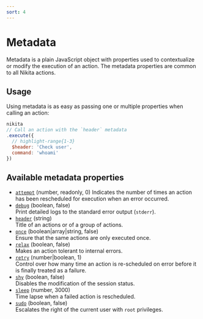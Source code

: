 ```yaml
---
sort: 4
---
```


# Metadata

Metadata is a plain JavaScript object with properties used to contextualize or modify the execution of an action. The metadata properties are common to all Nikita actions.

## Usage

Using metadata is as easy as passing one or multiple properties when calling an action:

```js
nikita
// Call an action with the `header` metadata
.execute({
  // highlight-range{1-3}
  $header: 'Check user',
  command: 'whoami'
})
```

## Available metadata properties

* [`attempt`](/current/metadata/attempt/) (number, readonly, 0)
  Indicates the number of times an action has been rescheduled for execution when an error occurred.
* [`debug`](/current/metadata/debug/) (boolean, false)   
  Print detailed logs to the standard error output (`stderr`).
* [`header`](/current/metadata/header/) (string)   
  Title of an actions or of a group of actions.
* [`once`](/metadata/once/) (boolean|array|string, false)   
  Ensure that the same actions are only executed once.
* [`relax`](/current/metadata/relax/) (boolean, false)   
  Makes an action tolerant to internal errors.
* [`retry`](/current/metadata/retry/) (number|boolean, 1)   
  Control over how many time an action is re-scheduled on error before it is finally treated as a failure.
* [`shy`](/current/metadata/shy/) (boolean, false)   
  Disables the modification of the session status.
* [`sleep`](/current/metadata/sleep/) (number, 3000)   
  Time lapse when a failed action is rescheduled.
* [`sudo`](/metadata/sudo/) (boolean, false)   
  Escalates the right of the current user with `root` privileges.
